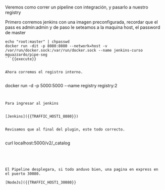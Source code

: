 Veremos como correr un pipeline con integración, y pasarlo a nuestro registry


Primero corremos jenkins con una imagen preconfigurada, recordar que el pass es admin:admin
y de paso le seteamos a la maquina host, el password de master

```
echo "root:master" | chpasswd
docker run -dit -p 8080:8080 --network=host -v /var/run/docker.sock:/var/run/docker.sock --name jenkins-curso mguazzardo/pipe-seg
```{{execute}}


Ahora corremos el registro interno.


```
docker run -d -p 5000:5000 --name registry registry:2
```{{execute}}


Para ingresar al jenkins


[Jenkins]({{TRAFFIC_HOST1_8080}})


Revisamos que al final del plugin, este todo correcto.


```
curl localhost:5000/v2/_catalog
```{{execute}}




El Pipeline desplegara, si todo anduvo bien, una pagina en express en el puerto 30080.

[NodeJs]({{TRAFFIC_HOST1_30080}}
